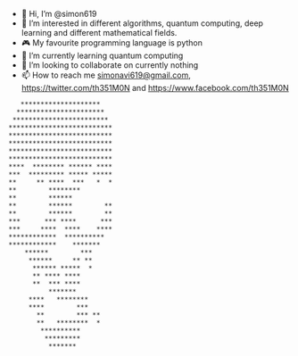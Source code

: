 - 👋 Hi, I’m @simon619
- 👀 I’m interested in different algorithms, quantum computing, deep learning and different mathematical fields.
- 🎮 My favourite programming language is python
- 🌱 I’m currently learning quantum computing
- 💞️ I’m looking to collaborate on currently nothing
- 📫 How to reach me simonavi619@gmail.com, https://twitter.com/th351M0N and https://www.facebook.com/th351M0N

<!---
simon619/simon619 is a ✨ special ✨ repository because its `README.md` (this file) appears on your GitHub profile.
You can click the Preview link to take a look at your changes.
--->



       ********************   
      **********************  
     ************************ 
    **************************
    **************************
    **************************
    **************************
    **************************
    ****  ******** ****** ****
    ***  ********* ***** *****
    **     ** ****  ***   *  *
    **        ********        
    **        ******          
    **        ******        **
    **        ******        **
    ***      *** ****      ***
    ***     ****  ****    ****
    ************  **********  
    ************    *******   
        ******        ***     
         ******     ** **     
          ****** *****  *     
          ** **** ****        
          **  *** ****        
              *******         
         ****   ********      
         ****        ***      
           **        *** **   
           **   ********  *   
            **********        
             *********        
              ******* 


